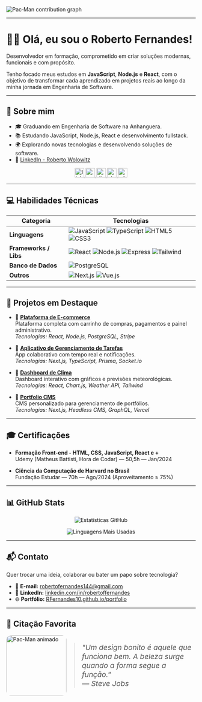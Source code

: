 <picture>
  <source media="(prefers-color-scheme: dark)" srcset="https://raw.githubusercontent.com/RFernandes10/RFernandes10/output/pacman-contribution-graph-dark.svg">
  <source media="(prefers-color-scheme: light)" srcset="https://raw.githubusercontent.com/RFernandes10/RFernandes10/output/pacman-contribution-graph.svg">
  <img alt="Pac‑Man contribution graph" src="https://raw.githubusercontent.com/RFernandes10/RFernandes10/output/pacman-contribution-graph.svg">
</picture>

---


# 👦🏻 Olá, eu sou o Roberto Fernandes!

Desenvolvedor em formação, comprometido em criar soluções modernas, funcionais e com propósito.

Tenho focado meus estudos em **JavaScript**, **Node.js** e **React**, com o objetivo de transformar cada aprendizado em projetos reais ao longo da minha jornada em Engenharia de Software.

---

## 📌 Sobre mim

- 🎓 Graduando em Engenharia de Software na Anhanguera.  
- 📚 Estudando JavaScript, Node.js, React e desenvolvimento fullstack.  
- 🌍 Explorando novas tecnologias e desenvolvendo soluções de software.  
- 🔗 [LinkedIn - Roberto Wolowitz](https://www.linkedin.com/in/roberto-wolowitz/)

<div align="center">
  <a href="https://www.linkedin.com/in/roberto-wolowitz/" target="_blank">
    <img src="https://img.shields.io/static/v1?message=LinkedIn&logo=linkedin&label=&color=0077B5&logoColor=white&labelColor=&style=for-the-badge" height="25" alt="linkedin logo" />
  </a>
  <a href="mailto:robertofernandes144@gmail.com" target="_blank">
    <img src="https://img.shields.io/static/v1?message=Gmail&logo=gmail&label=&color=D14836&logoColor=white&labelColor=&style=for-the-badge" height="25" alt="gmail logo" />
  </a>
  <a href="https://discord.com/users/fernandes_86" target="_blank">
    <img src="https://img.shields.io/static/v1?message=Discord&logo=discord&label=&color=7289DA&logoColor=white&labelColor=&style=for-the-badge" height="25" alt="discord logo" />
  </a>
  <a href="https://stackoverflow.com/users/21966416/roberto-fonseca" target="_blank">
    <img src="https://img.shields.io/static/v1?message=Stackoverflow&logo=stackoverflow&label=&color=FE7A16&logoColor=white&labelColor=&style=for-the-badge" height="25" alt="stackoverflow logo" />
  </a>
  <a href="https://wa.me/5521972657221" target="_blank">
    <img src="https://img.shields.io/static/v1?message=Whatsapp&logo=whatsapp&label=&color=25D366&logoColor=white&labelColor=&style=for-the-badge" height="25" alt="whatsapp logo" />
  </a>
</div>


---

## 💻 Habilidades Técnicas

| Categoria | Tecnologias |
|----------|-------------|
| **Linguagens** | ![JavaScript](https://raw.githubusercontent.com/devicons/devicon/master/icons/javascript/javascript-plain.svg) ![TypeScript](https://raw.githubusercontent.com/devicons/devicon/master/icons/typescript/typescript-original.svg) ![HTML5](https://raw.githubusercontent.com/devicons/devicon/master/icons/html5/html5-original.svg) ![CSS3](https://raw.githubusercontent.com/devicons/devicon/master/icons/css3/css3-original.svg) |
| **Frameworks / Libs** | ![React](https://raw.githubusercontent.com/devicons/devicon/master/icons/react/react-original.svg) ![Node.js](https://raw.githubusercontent.com/devicons/devicon/master/icons/nodejs/nodejs-original.svg) ![Express](https://raw.githubusercontent.com/devicons/devicon/master/icons/express/express-original.svg) ![Tailwind](https://raw.githubusercontent.com/devicons/devicon/master/icons/tailwindcss/tailwindcss-original.svg) |
| **Banco de Dados** | ![PostgreSQL](https://raw.githubusercontent.com/devicons/devicon/master/icons/postgresql/postgresql-original.svg) |
| **Outros** | ![Next.js](https://cdn.jsdelivr.net/gh/devicons/devicon/icons/nextjs/nextjs-original.svg) ![Vue.js](https://raw.githubusercontent.com/devicons/devicon/master/icons/vuejs/vuejs-original.svg) |

---

## 🚀 Projetos em Destaque

- 🔹 **[Plataforma de E-commerce](https://github.com/RFernandes10/ecommerce)**  
  Plataforma completa com carrinho de compras, pagamentos e painel administrativo.  
  _Tecnologias: React, Node.js, PostgreSQL, Stripe_

- 🔹 **[Aplicativo de Gerenciamento de Tarefas](https://github.com/RFernandes10/task-app)**  
  App colaborativo com tempo real e notificações.  
  _Tecnologias: Next.js, TypeScript, Prisma, Socket.io_

- 🔹 **[Dashboard de Clima](https://github.com/RFernandes10/weather-dashboard)**  
  Dashboard interativo com gráficos e previsões meteorológicas.  
  _Tecnologias: React, Chart.js, Weather API, Tailwind_

- 🔹 **[Portfolio CMS](https://github.com/RFernandes10/portfolio-cms)**  
  CMS personalizado para gerenciamento de portfólios.  
  _Tecnologias: Next.js, Headless CMS, GraphQL, Vercel_

---

## 🎓 Certificações

- **Formação Front-end - HTML, CSS, JavaScript, React e +**  
  Udemy (Matheus Battisti, Hora de Codar) — 50,5h — Jan/2024

- **Ciência da Computação de Harvard no Brasil**  
  Fundação Estudar — 70h — Ago/2024 (Aproveitamento ≥ 75%)

---

## 📊 GitHub Stats

<div align="center">

![Estatísticas GitHub](https://github-readme-stats.vercel.app/api?username=RFernandes10&show_icons=true&theme=tokyonight&include_all_commits=true&count_private=true)

![Linguagens Mais Usadas](https://github-readme-stats.vercel.app/api/top-langs/?username=RFernandes10&layout=compact&langs_count=6&theme=highcontrast)

</div>

---

## 📬 Contato

Quer trocar uma ideia, colaborar ou bater um papo sobre tecnologia?

- 📧 **E-mail:** [robertofernandes144@gmail.com](mailto:robertofernandes144@gmail.com)  
- 💼 **LinkedIn:** [linkedin.com/in/robertoffernandes](https://www.linkedin.com/in/robertoffernandes)  
- 🌐 **Portfólio:** [RFernandes10.github.io/portfolio](https://RFernandes10.github.io/portfolio)

---

## 🌈 Citação Favorita

<div style="display: flex; align-items: center; gap: 20px;">
  <img src="https://media.giphy.com/media/M9gbBd9nbDrOTu1Mqx/giphy.gif" alt="Pac-Man animado" width="160" style="border-radius: 12px;" />
  <blockquote style="font-style: italic; font-size: 1.2rem; color: #555; margin: 0;">
    "Um design bonito é aquele que funciona bem. A beleza surge quando a forma segue a função."  
    <br/>— Steve Jobs
  </blockquote>
</div>
